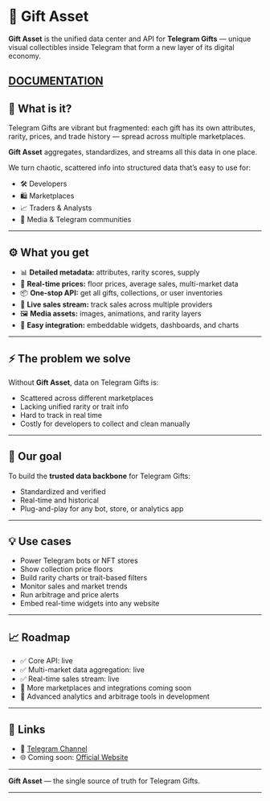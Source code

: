 # 🎁 Gift Asset

**Gift Asset** is the unified data center and API for **Telegram Gifts** — unique visual collectibles inside Telegram that form a new layer of its digital economy.

[DOCUMENTATION]([https://t.me/giftassetapi](https://github.com/killmode696/giftasset/blob/main/DOCS.md))
---

## 📌 What is it?

Telegram Gifts are vibrant but fragmented: each gift has its own attributes, rarity, prices, and trade history — spread across multiple marketplaces.

**Gift Asset** aggregates, standardizes, and streams all this data in one place.

We turn chaotic, scattered info into structured data that’s easy to use for:

- 🛠️ Developers
- 🛍️ Marketplaces
- 📈 Traders & Analysts
- 📰 Media & Telegram communities

---

## ⚙️ What you get

- 📊 **Detailed metadata:** attributes, rarity scores, supply
- 💸 **Real-time prices:** floor prices, average sales, multi-market data
- 📦 **One-stop API:** get all gifts, collections, or user inventories
- 🔗 **Live sales stream:** track sales across multiple providers
- 🖼️ **Media assets:** images, animations, and rarity layers
- 🧩 **Easy integration:** embeddable widgets, dashboards, and charts

---

## ⚡️ The problem we solve

Without **Gift Asset**, data on Telegram Gifts is:

- Scattered across different marketplaces
- Lacking unified rarity or trait info
- Hard to track in real time
- Costly for developers to collect and clean manually

---

## 🎯 Our goal

To build the **trusted data backbone** for Telegram Gifts:
- Standardized and verified
- Real-time and historical
- Plug-and-play for any bot, store, or analytics app

---

## 💡 Use cases

- Power Telegram bots or NFT stores
- Show collection price floors
- Build rarity charts or trait-based filters
- Monitor sales and market trends
- Run arbitrage and price alerts
- Embed real-time widgets into any website

---

## 📈 Roadmap

- ✅ Core API: live
- ✅ Multi-market data aggregation: live
- ✅ Real-time sales stream: live
- 🚀 More marketplaces and integrations coming soon
- 🚀 Advanced analytics and arbitrage tools in development

---

## 📡 Links

- 🔗 [Telegram Channel](https://t.me/giftassetapi)
- 🌐 Coming soon: [Official Website](#)

---

**Gift Asset** — the single source of truth for Telegram Gifts.

---

